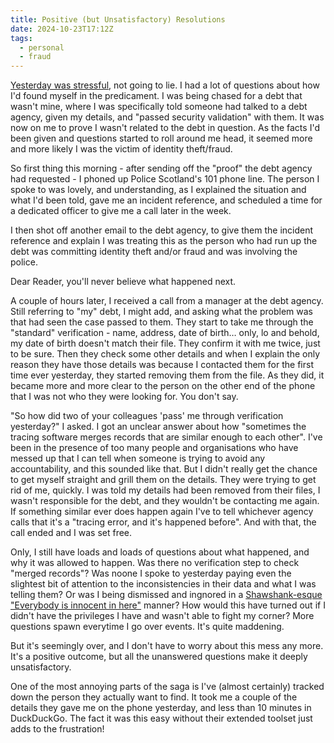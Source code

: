 ```yaml
---
title: Positive (but Unsatisfactory) Resolutions
date: 2024-10-23T17:12Z
tags:
  - personal
  - fraud
---
```


[Yesterday was stressful](https://chrismcleod.dev/blog/well-fck/), not going to lie. I had a lot of questions about how I'd found myself in the predicament. I was being chased for a debt that wasn't mine, where I was specifically told someone had talked to a debt agency, given my details, and "passed security validation" with them. It was now on me to prove I wasn't related to the debt in question. As the facts I'd been given and questions started to roll around me head, it seemed more and more likely I was the victim of identity theft/fraud.

So first thing this morning - after sending off the "proof" the debt agency had requested - I phoned up Police Scotland's 101 phone line. The person I spoke to was lovely, and understanding, as I explained the situation and what I'd been told, gave me an incident reference, and scheduled a time for a dedicated officer to give me a call later in the week.

I then shot off another email to the debt agency, to give them the incident reference and explain I was treating this as the person who had run up the debt was committing identity theft and/or fraud and was involving the police.

Dear Reader, you'll never believe what happened next.

A couple of hours later, I received a call from a manager at the debt agency. Still referring to "my" debt, I might add, and asking what the problem was that had seen the case passed to them. They start to take me through the "standard" verification - name, address, date of birth… only, lo and behold, my date of birth doesn't match their file. They confirm it with me twice, just to be sure. Then they check some other details and when I explain the only reason they have those details was because I contacted them for the first time ever yesterday, they started removing them from the file. As they did, it became more and more clear to the person on the other end of the phone that I was not who they were looking for. You don't say.

"So how did two of your colleagues 'pass' me through verification yesterday?" I asked. I got an unclear answer about how "sometimes the tracing software merges records that are similar enough to each other". I've been in the presence of too many people and organisations who have messed up that I can tell when someone is trying to avoid any accountability, and this sounded like that. But I didn't really get the chance to get myself straight and grill them on the details. They were trying to get rid of me, quickly. I was told my details had been removed from their files, I wasn't responsible for the debt, and they wouldn't be contacting me again. If something similar ever does happen again I've to tell whichever agency calls that it's a "tracing error, and it's happened before". And with that, the call ended and I was set free.

Only, I still have loads and loads of questions about what happened, and why it was allowed to happen. Was there no verification step to check "merged records"? Was noone I spoke to yesterday paying even the slightest bit of attention to the inconsistencies in their data and what I was telling them? Or was I being dismissed and ingnored in a [Shawshank-esque "Everybody is innocent in here"](https://www.youtube.com/watch?v=SLMig9fTx6Y) manner? How would this have turned out if I didn't have the privileges I have and wasn't able to fight my corner? More questions spawn everytime I go over events. It's quite maddening.

But it's seemingly over, and I don't have to worry about this mess any more. It's a positive outcome, but all the unanswered questions make it deeply unsatisfactory.

One of the most annoying parts of the saga is I've (almost certainly) tracked down the person they actually want to find. It took me a couple of the details they gave me on the phone yesterday, and less than 10 minutes in DuckDuckGo. The fact it was this easy without their extended toolset just adds to the frustration!